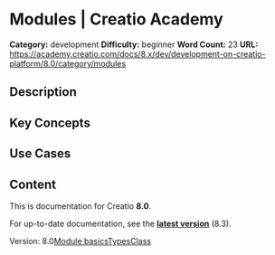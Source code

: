 # Modules | Creatio Academy

**Category:** development **Difficulty:** beginner **Word Count:** 23 **URL:**
https://academy.creatio.com/docs/8.x/dev/development-on-creatio-platform/8.0/category/modules

## Description

## Key Concepts

## Use Cases

## Content

This is documentation for Creatio **8.0**.

For up-to-date documentation, see the
**[latest version](/docs/8.x/dev/development-on-creatio-platform/category/modules)**
(8.3).

Version:
8.0[Module basics](/docs/8.x/dev/development-on-creatio-platform/8.0/category/module-basics)[Types](/docs/8.x/dev/development-on-creatio-platform/8.0/category/types)[Class](/docs/8.x/dev/development-on-creatio-platform/8.0/front-end-development/classic-ui/modules/overview)
